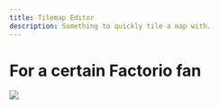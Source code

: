 ```yaml
---
title: Tilemap Editor
description: Something to quickly tile a map with.
---
```


# For a certain Factorio fan

<script src="assets/js/Tiles.js"></script>
<div style="position: relative; width: 384px; height: 64px">
	<image id="tiles" src="assets/images/tiles.png" class="backgroundimage"></image>
	<canvas id="selectmap" class="foregroundimage"></canvas>
</div>

<div style="width: 100%; height: 700px; overflow: auto">
	<div style="position: relative; width: 640px; height: 640px;">
		<image id="backgroundtiles" src="assets/images/tilebackground.png" style="display: none;"></image>
		<canvas id="background" class="backgroundimage"></canvas>
		<canvas id="tilemap" class="foregroundimage"></canvas>
		<canvas id="foreground" class="forestgroundimage"></canvas>
	</div>
</div>
